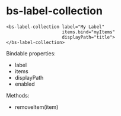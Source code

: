 # bs-label-collection

```
<bs-label-collection label="My Label"
                     items.bind="myItems"
                     displayPath="title">
</bs-label-collection>
```

Bindable properties:

- label
- items
- displayPath
- enabled

Methods:

- removeItem(item)